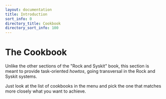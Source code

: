 ```yaml
---
layout: documentation
title: Introduction
sort_info: 0
directory_title: Cookbook
directory_sort_info: 100
---
```


# The Cookbook

Unlike the other sections of the "Rock and Syskit" book, this section is
meant to provide task-oriented _howtos_, going transversal in the Rock and
Syskit systems.

Just look at the list of cookbooks in the menu and pick the one that matches
more closely what you want to achieve.

